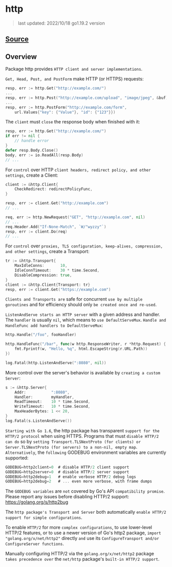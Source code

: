 # http

> last updated: 2022/10/18
> go1.19.2 version

## [Source](https://pkg.go.dev/net/http?GOOS=linux#Server)

## Overview

Package http provides `HTTP client and server implementations`.

`Get, Head, Post, and PostForm` make HTTP (or HTTPS) requests:

```go
resp, err := http.Get("http://example.com/")
...
resp, err := http.Post("http://example.com/upload", "image/jpeg", &buf)
...
resp, err := http.PostForm("http://example.com/form",
	url.Values{"key": {"Value"}, "id": {"123"}})
```

The `client` must `close` the response body when finished with it:

```go
resp, err := http.Get("http://example.com/")
if err != nil {
	// handle error
}
defer resp.Body.Close()
body, err := io.ReadAll(resp.Body)
// ...
```

For `control` over HTTP `client headers, redirect policy, and other settings`, create a Client:

```go
client := &http.Client{
	CheckRedirect: redirectPolicyFunc,
}

resp, err := client.Get("http://example.com")
// ...

req, err := http.NewRequest("GET", "http://example.com", nil)
// ...
req.Header.Add("If-None-Match", `W/"wyzzy"`)
resp, err := client.Do(req)
// ...
```

For `control` over `proxies, TLS configuration, keep-alives, compression, and other settings`, create a Transport:

```go
tr := &http.Transport{
	MaxIdleConns:       10,
	IdleConnTimeout:    30 * time.Second,
	DisableCompression: true,
}
client := &http.Client{Transport: tr}
resp, err := client.Get("https://example.com")
```

`Clients and Transports are` safe for concurrent `use by multiple goroutines` and for efficiency should only `be created once and re-used`.

`ListenAndServe starts an HTTP server` with a given address and handler. The `handler` is usually `nil`, which means to `use DefaultServeMux`. `Handle and HandleFunc add handlers to DefaultServeMux`:

```go
http.Handle("/foo", fooHandler)

http.HandleFunc("/bar", func(w http.ResponseWriter, r *http.Request) {
	fmt.Fprintf(w, "Hello, %q", html.EscapeString(r.URL.Path))
})

log.Fatal(http.ListenAndServe(":8080", nil))
```

More control over the server's behavior is available by `creating a custom Server`:

```go
s := &http.Server{
	Addr:           ":8080",
	Handler:        myHandler,
	ReadTimeout:    10 * time.Second,
	WriteTimeout:   10 * time.Second,
	MaxHeaderBytes: 1 << 20,
}
log.Fatal(s.ListenAndServe())
```

`Starting with Go 1.6`, the http package has transparent `support for the HTTP/2 protocol` when using HTTPS. Programs that must `disable HTTP/2 can do` so by `setting Transport.TLSNextProto (for clients) or Server.TLSNextProto (for servers) to a non-nil, empty map`. `Alternatively`, the `following` GODEBUG environment variables are currently supported:

```go
GODEBUG=http2client=0  # disable HTTP/2 client support
GODEBUG=http2server=0  # disable HTTP/2 server support
GODEBUG=http2debug=1   # enable verbose HTTP/2 debug logs
GODEBUG=http2debug=2   # ... even more verbose, with frame dumps
```

The `GODEBUG variables` are `not` covered by Go's API `compatibility promise`. Please report any issues before disabling HTTP/2 support: <https://golang.org/s/http2bug>

The `http package's Transport and Server` both automatically `enable HTTP/2 support for simple configurations`.

To enable `HTTP/2` for more `complex configurations`, to use lower-level HTTP/2 features, or to use a newer version of Go's http2 package, `import "golang.org/x/net/http2"` directly `and` use its `ConfigureTransport and/or ConfigureServer functions`.

Manually configuring HTTP/2 via the `golang.org/x/net/http2` package `takes precedence over` the `net/http` package's `built-in HTTP/2 support`.
